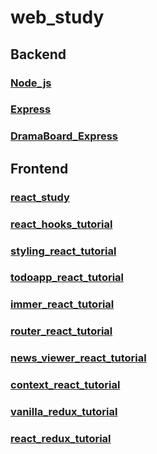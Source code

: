 # web_study

## Backend

### [Node_js](./Node_js/)

### [Express](./Node_js_Express/)

### [DramaBoard_Express](./DramaBoard_Express/)

## Frontend

### [react_study](./react_study/)

### [react_hooks_tutorial](./react_hooks_tutorial/)

### [styling_react_tutorial](./styling_react_tutorial/)

### [todoapp_react_tutorial](./todoapp_react_tutorial/)

### [immer_react_tutorial](./immer_react_tutorial/)

### [router_react_tutorial](./router_react_tutorial/)

### [news_viewer_react_tutorial](./news_viewer_react_tutorial/)

### [context_react_tutorial](./context_react_tutorial/)

### [vanilla_redux_tutorial](./vanilla_redux_tutorial/)

### [react_redux_tutorial](./redux_react_tutorial/)
